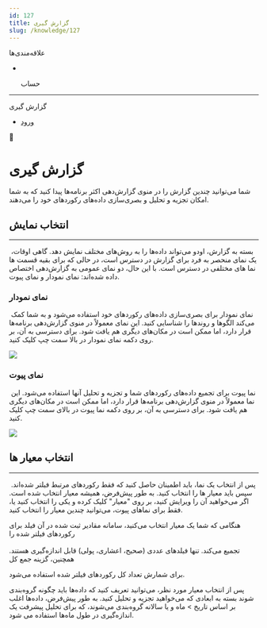 ```yaml
---
id: 127
title: گزارش گیری
slug: /knowledge/127
---
```


 
  علاقه‌مندی‌ها
* [​](./127)

  حساب

---

 

گزارش گیری

- [ورود](/web/login?redirect=/knowledge/article/127)

 

📖

# گزارش گیری

شما می‌توانید چندین گزارش را در منوی گزارش‌دهی اکثر برنامه‌ها پیدا کنید که به شما امکان تجزیه و تحلیل و بصری‌سازی داده‌های رکوردهای خود را می‌دهند.

## انتخاب نمایش

---

 بسته به گزارش، اودو می‌تواند داده‌ها را به روش‌های مختلف نمایش دهد. گاهی اوقات، یک نمای منحصر به فرد برای گزارش در دسترس است، در حالی که برای بقیه قسمت ها نما های مختلفی در دسترس است. با این حال، دو نمای عمومی به گزارش‌دهی اختصاص داده شده‌اند: نمای نمودار و نمای پیوت.

### نمای نمودار

 نمای نمودار برای بصری‌سازی داده‌های رکوردهای خود استفاده می‌شود و به شما کمک می‌کند الگوها و روندها را شناسایی کنید. این نمای معمولاً در منوی گزارش‌دهی برنامه‌ها قرار دارد، اما ممکن است در مکان‌های دیگری هم یافت شود. برای دسترسی به آن، بر روی دکمه نمای نمودار در بالا سمت چپ کلیک کنید.

![](https://odoofarsi.com/web/image/1304-fe7a65a5/image.png?access_token=a7b3009e-3bf9-4ec3-b9cb-e533f622fdcb)

### نمای پیوت

 نما پیوت برای تجمیع داده‌های رکوردهای شما و تجزیه و تحلیل آنها استفاده می‌شود. این نما معمولاً در منوی گزارش‌دهی برنامه‌ها قرار دارد، اما ممکن است در مکان‌های دیگری هم یافت شود. برای دسترسی به آن، بر روی دکمه نما پیوت در بالای سمت چپ کلیک کنید.

![](https://odoofarsi.com/web/image/1305-621eaec9/image.png?access_token=d6df5705-e6c0-4f41-9baf-00e53067e120)

## انتخاب معیار ها

---

 پس از انتخاب یک نما، باید اطمینان حاصل کنید که فقط رکوردهای مرتبط فیلتر شده‌اند. سپس باید معیار ها را انتخاب کنید. به طور پیش‌فرض، همیشه معیار انتخاب شده است. اگر می‌خواهید آن را ویرایش کنید، بر روی "معیار" کلیک کرده و یکی را انتخاب کنید یا، فقط برای نماهای پیوت، می‌توانید چندین معیار را انتخاب کنید.

هنگامی که شما یک معیار انتخاب می‌کنید، سامانه مقادیر ثبت شده در آن فیلد برای رکوردهای فیلتر شده را  
   
تجمیع می‌کند. تنها فیلدهای عددی (صحیح، اعشاری، پولی) قابل اندازه‌گیری هستند. همچنین، گزینه جمع کل   
  
برای شمارش تعداد کل رکوردهای فیلتر شده استفاده می‌شود.

پس از انتخاب معیار مورد نظر، می‌توانید تعریف کنید که داده‌ها باید چگونه گروه‌بندی شوند بسته به ابعادی که می‌خواهید تجزیه و تحلیل کنید. به طور پیش‌فرض، داده‌ها اغلب بر اساس تاریخ > ماه و یا سالانه گروه‌بندی می‌شوند، که برای تحلیل پیشرفت یک اندازه‌گیری در طول ماه‌ها استفاده می شود.